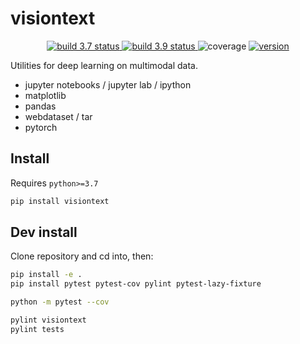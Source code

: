# visiontext

<p align="center">
<a href="https://github.com/gingsi/visiontext/actions/workflows/build-py37-cpu.yml">
  <img alt="build 3.7 status" title="build 3.7 status" src="https://img.shields.io/github/actions/workflow/status/gingsi/visiontext/build_py37.yml?branch=main&label=build%203.7" />
</a>
<a href="https://github.com/gingsi/visiontext/actions/workflows/build-py39-cpu.yml">
  <img alt="build 3.9 status" title="build 3.9 status" src="https://img.shields.io/github/actions/workflow/status/gingsi/visiontext/build_py39.yml?branch=main&label=build%203.9" />
</a>
<img alt="coverage" title="coverage" src="https://raw.githubusercontent.com/gingsi/visiontext/main/docs/coverage.svg" />
<a href="https://pypi.org/project/visiontext/">
  <img alt="version" title="version" src="https://img.shields.io/pypi/v/visiontext?color=success" />
</a>
</p>

Utilities for deep learning on multimodal data.

* jupyter notebooks / jupyter lab / ipython
* matplotlib
* pandas
* webdataset / tar
* pytorch

## Install

Requires `python>=3.7`

```bash
pip install visiontext
```

## Dev install

Clone repository and cd into, then:

~~~bash
pip install -e .
pip install pytest pytest-cov pylint pytest-lazy-fixture

python -m pytest --cov

pylint visiontext
pylint tests
~~~

